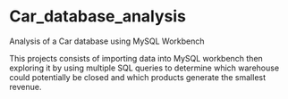 # Car_database_analysis
Analysis of a Car database using MySQL Workbench 

This projects consists of importing data into MySQL workbench then exploring it by using multiple SQL queries
to determine which warehouse could potentially be closed and which products generate the smallest revenue.
